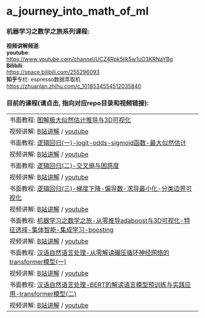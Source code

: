 # a_journey_into_math_of_ml
### 机器学习之数学之旅系列课程:   
__视频讲解频道__:   
**youtube**:   
https://www.youtube.com/channel/UCZ4Rpk5ilk5w1uO3KRNaYBg   
**Bilibili**:   
https://space.bilibili.com/255296093   
**知乎**专栏:
espresso数据萃取机   
https://zhuanlan.zhihu.com/c_1018534554512035840
   
   
### 目前的课程(请点击, 指向对应repo目录和视频链接):   

|  |   
| :------------------------------------------------------------------------- |   
| 书面教程: [图解极大似然估计推导与3D可视化](https://github.com/aespresso/a_journey_into_math_of_ml/tree/master/00_maximum_likelihood_estimationa_and_3d_visualization) |  
| 视频讲解: [B站讲解](https://www.bilibili.com/video/av54346038/) / [youtube](https://www.youtube.com/watch?v=C6a-SMY0H50)|
| 书面教程: [逻辑回归(一)-logit-odds-sigmoid函数-最大似然估计](https://github.com/aespresso/a_journey_into_math_of_ml/tree/master/01_logistic_regression) |
| 视频讲解: [B站讲解](https://www.bilibili.com/video/av53400966/) / [youtube](https://www.youtube.com/watch?v=i3zz7DQU3tc&t=535s) |
| 书面教程: [逻辑回归(二)-交叉熵与困惑度](https://github.com/aespresso/a_journey_into_math_of_ml/tree/master/01_logistic_regression) |
| 视频讲解: [B站讲解](https://www.bilibili.com/video/av53704693/) / [youtube](https://www.youtube.com/watch?v=bkC1Lna4lBY&t=16s) |
| 书面教程: [逻辑回归(三)-梯度下降-偏导数-求导最小化-分类边界可视化](https://github.com/aespresso/a_journey_into_math_of_ml/tree/master/01_logistic_regression) |   
| 视频讲解: [B站讲解](https://www.bilibili.com/video/av54780873/) / [youtube](https://www.youtube.com/watch?v=up85PnWFBY8&t=9s) |
| 书面教程: [机器学习之数学之旅-从零推导adaboost与3D可视化-特征选择-集体智能-集成学习-boosting](https://github.com/aespresso/a_journey_into_math_of_ml/tree/master/02_adaboost) |    
| 视频讲解: [B站讲解](https://www.bilibili.com/video/av56033745/) / [youtube](https://www.youtube.com/watch?v=-rqGPD06Ifs&t=5s) |
| 书面教程: [汉语自然语言处理-从零解读碾压循环神经网络的transformer模型(一)](https://github.com/aespresso/a_journey_into_math_of_ml/tree/master/03_transformer_tutorial_1st_part) |   
| 视频讲解: [B站讲解](https://www.bilibili.com/video/av58239477/) / [youtube](https://www.youtube.com/watch?v=wLKsaZWeuCM) |
| 书面教程: [汉语自然语言处理-BERT的解读语言模型预训练与实践应用-transformer模型(二)](https://github.com/aespresso/a_journey_into_math_of_ml/tree/master/04_transformer_tutorial_2nd_part) |   
| 视频讲解: [B站讲解]() / [youtube]() |

